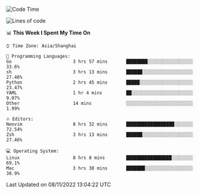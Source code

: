 <!--START_SECTION:waka-->
![Code Time](http://img.shields.io/badge/Code%20Time-964%20hrs%2024%20mins-blue)

![Lines of code](https://img.shields.io/badge/From%20Hello%20World%20I%27ve%20Written-24%20Thousand%20lines%20of%20code-blue)

📊 **This Week I Spent My Time On** 

```text
⌚︎ Time Zone: Asia/Shanghai

💬 Programming Languages: 
Go                       3 hrs 57 mins       ████████░░░░░░░░░░░░░░░░░   33.6% 
sh                       3 hrs 13 mins       ██████░░░░░░░░░░░░░░░░░░░   27.46% 
Python                   2 hrs 45 mins       █████░░░░░░░░░░░░░░░░░░░░   23.47% 
YAML                     1 hr 4 mins         ██░░░░░░░░░░░░░░░░░░░░░░░   9.07% 
Other                    14 mins             ░░░░░░░░░░░░░░░░░░░░░░░░░   1.99%

🔥 Editors: 
Neovim                   8 hrs 32 mins       ██████████████████░░░░░░░   72.54% 
Zsh                      3 hrs 13 mins       ██████░░░░░░░░░░░░░░░░░░░   27.46%

💻 Operating System: 
Linux                    8 hrs 8 mins        █████████████████░░░░░░░░   69.1% 
Mac                      3 hrs 38 mins       ███████░░░░░░░░░░░░░░░░░░   30.9%

```


 Last Updated on 08/11/2022 13:04:22 UTC
<!--END_SECTION:waka-->
